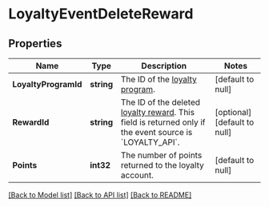 # LoyaltyEventDeleteReward

## Properties
Name | Type | Description | Notes
------------ | ------------- | ------------- | -------------
**LoyaltyProgramId** | **string** | The ID of the [loyalty program](#type-LoyaltyProgram). | [default to null]
**RewardId** | **string** | The ID of the deleted [loyalty reward](#type-LoyaltyReward). This field is returned only if the event source is &#x60;LOYALTY_API&#x60;. | [optional] [default to null]
**Points** | **int32** | The number of points returned to the loyalty account. | [default to null]

[[Back to Model list]](../README.md#documentation-for-models) [[Back to API list]](../README.md#documentation-for-api-endpoints) [[Back to README]](../README.md)

